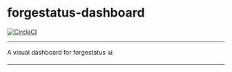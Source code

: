 # forgestatus-dashboard

[![CircleCI](https://circleci.com/gh/chrisstowe/forgestatus-dashboard.svg?style=svg)](https://circleci.com/gh/chrisstowe/forgestatus-dashboard)

----

A visual dashboard for forgestatus 📊

----
